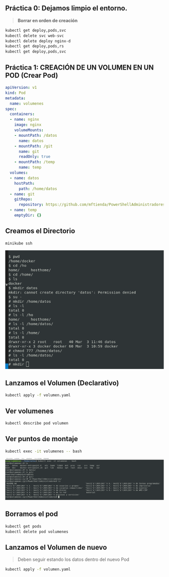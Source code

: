 ## Práctica 0: Dejamos limpio el entorno.
>**Borrar en orden de creación**

```bash
kubectl get deploy,pods,svc
kubectl delete svc web-svc
kubectl delete deploy nginx-d
kubectl get deploy,pods,rs
kubectl get deploy,pods,svc
```

## Práctica 1: CREACIÓN DE UN VOLUMEN EN UN POD (Crear Pod)

```yml
apiVersion: v1
kind: Pod
metadata:
  name: volumenes
spec:
  containers:
  - name: nginx
    image: nginx
    volumeMounts:
    - mountPath: /datos
      name: datos
    - mountPath: /git
      name: git
      readOnly: true
    - mountPath: /temp
      name: temp
  volumes:
  - name: datos
    hostPath:
      path: /home/datos
  - name: git
    gitRepo:
      repository: https://github.com/mftienda/PowerShellAdministradores.git
  - name: temp
    emptyDir: {}
```

## Creamos el Directorio

```bash
minikube ssh
```

![crearCarpeta](../../imagenes/carperta.png)

## Lanzamos el Volumen (Declarativo)

```bash
kubectl apply -f volumen.yaml
```

## Ver volumenes

```bash
kubectl describe pod volumen
```

## Ver puntos de montaje

```bash
kubectl exec -it volumenes -- bash
```
![imagen](../../imagenes/verPodPuntos.png)

## Borramos el pod

```bash
kubectl get pods
kubectl delete pod volumenes
```

## Lanzamos el Volumen de nuevo
> Deben seguir estando los datos dentro del nuevo Pod

```bash
kubectl apply -f volumen.yaml
```